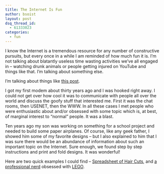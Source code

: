 ```yaml
---
title: The Internet Is Fun
author: bsoist
layout: post
dsq_thread_id:
  - 61333023
categories:
  - fun
---
```

I know the Internet is a tremendous resource for any number of constructive pursuits, but every once in a while I am reminded of how much fun it is. I&#8217;m not talking about blatantly useless time wasting activities we&#8217;ve all engaged in &#8211; watching drunk animals or people getting injured on YouTube and things like that. I&#8217;m talking about something else.  
<!--more-->

I&#8217;m talking about things like [this post][1]. 

I got my first modem about thirty years ago and I was hooked right away. I could not get over how cool it was to communicate with people all over the world and discuss the goofy stuff that interested me. First it was the chat rooms, then USENET, then the WWW. In all these cases I met people who were enthusiastic about and/or obsessed with some topic which is, at best, of marginal interest to &#8220;normal&#8221; people. It was a blast.

Ten years ago my son was working on something for a school project and needed to build some paper airplanes. Of course, like any geek father, I showed him some of my favorite designs &#8211; but I also explained to him that I was sure there would be an abundance of information about such an important topic on the Internet. Sure enough, we found step by step instructions and print and fold designs. It was wonderful!

Here are two quick examples I could find &#8211; [Spreadsheet of Hair Cuts][2], and [a professional nerd][3] obsessed with [LEGO][4].

 [1]: http://kottke.org/10/01/rating-the-pundits-2009-nfl-preseason-predictions
 [2]: http://www.mattcutts.com/blog/track-your-haircut-days/
 [3]: http://www.andrewlipson.com/
 [4]: http://www.andrewlipson.com/lego.htm
